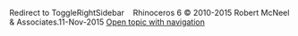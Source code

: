 ---
---

Redirect to ToggleRightSidebar&#160;
&#160;
Rhinoceros 6 © 2010-2015 Robert McNeel &amp; Associates.11-Nov-2015
 [Open topic with navigation](togglerightsidebar.html) 

